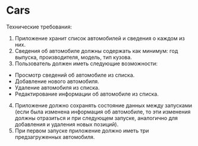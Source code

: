 # Cars

Технические требования:
1. Приложение хранит список автомобилей и сведения о каждом из них.
2. Сведения об автомобиле должны содержать как минимум: год выпуска, производителя, модель,
тип кузова.
3. Пользователь должен иметь следующие возможности:
* Просмотр сведений об автомобиле из списка.
* Добавление нового автомобиля.
* Удаление автомобиля из списка.
* Редактирование информации об автомобиле из списка.
4. Приложение должно сохранять состояние данных между запусками (если была изменена
информация об автомобиле, то эти изменения должны отразиться и при следующем запуске,
аналогично для добавления и удаления новых позиций).
5. При первом запуске приложение должно иметь три предзагруженных автомобиля.
